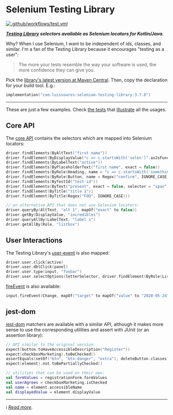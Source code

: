 # Selenium Testing Library

[![.github/workflows/test.yml](https://github.com/lsoares/selenium-testing-library/actions/workflows/test.yml/badge.svg)](https://github.com/lsoares/selenium-testing-library/actions/workflows/test.yml)

**_[Testing Library](http://testing-library.com) selectors available as Selenium locators for Kotlin/Java._**

Why? When I use Selenium, I want to be independent of ids, classes, and similar.
I'm a fan of the Testing Library because it encourages "testing as a user":

> The more your tests resemble the way your software is used,
> the more confidence they can give you.

Pick
the [library's latest version at Maven Central](https://search.maven.org/artifact/com.luissoares/selenium-testing-library).
Then, copy the declaration for your build tool. E.g.:

```kotlin
implementation("com.luissoares:selenium-testing-library:3.7.8")
```

---
These are just a few examples. Check [the tests](/lib/src/test/kotlin/seleniumtestinglib)
that [illustrate](https://medium.com/codex/towards-self-documenting-code-371364bdccbb)
all the usages.

## Core API

The [core API](https://testing-library.com/docs) contains the selectors which are mapped into Selenium locators:

```kotlin
driver.findElements(ByAltText("first name"))
driver.findElement(ByDisplayValue("c => c.startsWith('selen')".asJsFunction()))
driver.findElements(ByLabelText("active"))
driver.findElements(ByPlaceholderText("first name", exact = false))
driver.findElements(ByRole(Heading, name = "c => c.startsWith('something')".asJsFunction()))
driver.findElements(ByRole(Button, name = Regex("confirm", IGNORE_CASE)))
driver.findElements(ByTestId("test-id"))
driver.findElements(ByText("present", exact = false, selector = "span"))
driver.findElement(ByTitle("title 1"))
driver.findElement(ByTitle(Regex("FOO", IGNORE_CASE)))

// an alternative API that does not use Selenium locators:
driver.queryBy(AltText, "alt 1", mapOf("exact" to false))
driver.getBy(DisplayValue, "incredibles")
driver.queryAllBy(LabelText, "label x")
driver.getAllBy(Role, "listbox")
```

## User Interactions

The Testing Library's [user-event](https://testing-library.com/docs/user-event/intro) is also mapped:

```kotlin
driver.user.click(active)
driver.user.dblClick(panel)
driver.user.type(input, "foobar")
driver.user.selectOptions(letterSelector, driver.findElement(ByRole(ListBox, name = "C")))
```

[fireEvent](https://testing-library.com/docs/dom-testing-library/api-events) is also available:

```kotlin
input.fireEvent(Change, mapOf("target" to mapOf("value" to "2020-05-24")))
```

## jest-dom

[jest-dom](https://testing-library.com/docs/ecosystem-jest-dom) matchers are available with a similar API, although it
makes more sense to use the corresponding utilities and assert with JUnit (or an assertion library):

```kotlin
// API similar to the original version:
expect(button.toHaveAccessibleDescription("Register"))
expect(checkboxMarketing).toBeChecked()
assertEquals(setOf("btn", "btn-danger", "extra"), deleteButton.classes)
expect(element).not.toBePartiallyChecked()

// utilities that can be used on their own:
val formValues = registrationForm.formValues
val userAgrees = checkboxMarketing.isChecked
val name = element.accessibleName
val displayedValue = element.displayValue
```

---
ℹ️ _[Read more](https://medium.com/codex/the-testing-library-meets-selenium-5f74cc712114)._
